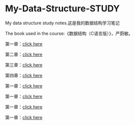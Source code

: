 # My-Data-Structure-STUDY
My data structure study notes.这是我的数据结构学习笔记

The book used in the course:《数据结构（C语言版）》，严蔚敏。

第一章：[click here](https://github.com/pluckypioneer/My-Data-Structure-STUDY/blob/main/NOTES/%E6%A6%82%E8%AE%BA%20.pdf)

第二章：[click here](https://github.com/pluckypioneer/My-Data-Structure-STUDY/blob/main/NOTES/%E7%BA%BF%E6%80%A7%E8%A1%A8.pdf)

第三章：[click here](https://github.com/pluckypioneer/My-Data-Structure-STUDY/blob/main/NOTES/%E6%A0%88%E5%92%8C%E9%98%9F%E5%88%97.pdf)

第四章：[click here](https://github.com/pluckypioneer/My-Data-Structure-STUDY/blob/main/NOTES/%E4%B8%B2%E3%80%81%E6%95%B0%E7%BB%84%E3%80%81%E5%B9%BF%E4%B9%89%E8%A1%A8.pdf)

第一章：[click here]()

第一章：[click here]()

第一章：[click here]()

第一章：[click here]()
